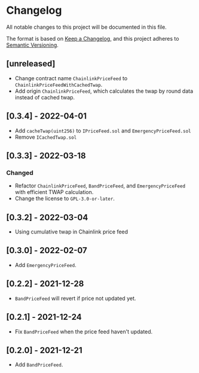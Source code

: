 # Changelog

All notable changes to this project will be documented in this file.

The format is based on [Keep a Changelog](https://keepachangelog.com/en/1.0.0/),
and this project adheres to [Semantic Versioning](https://semver.org/spec/v2.0.0.html).

## [unreleased]
- Change contract name `ChainlinkPriceFeed` to `ChainlinkPriceFeedWithCachedTwap`.
- Add origin `ChainlinkPriceFeed`, which calculates the twap by round data instead of cached twap.

## [0.3.4] - 2022-04-01
- Add `cacheTwap(uint256)` to `IPriceFeed.sol` and `EmergencyPriceFeed.sol`
- Remove `ICachedTwap.sol`

## [0.3.3] - 2022-03-18

### Changed

- Refactor `ChainlinkPriceFeed`, `BandPriceFeed`, and `EmergencyPriceFeed` with efficient TWAP calculation.
- Change the license to `GPL-3.0-or-later`.

## [0.3.2] - 2022-03-04

- Using cumulative twap in Chainlink price feed

## [0.3.0] - 2022-02-07

- Add `EmergencyPriceFeed`.

## [0.2.2] - 2021-12-28

- `BandPriceFeed` will revert if price not updated yet.

## [0.2.1] - 2021-12-24

- Fix `BandPriceFeed` when the price feed haven't updated.

## [0.2.0] - 2021-12-21

- Add `BandPriceFeed`.
